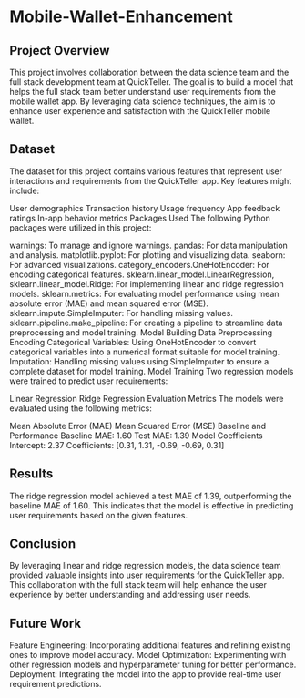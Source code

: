 # Mobile-Wallet-Enhancement

## Project Overview
This project involves collaboration between the data science team and the full stack development team at QuickTeller. The goal is to build a model that helps the full stack team better understand user requirements from the mobile wallet app. By leveraging data science techniques, the aim is to enhance user experience and satisfaction with the QuickTeller mobile wallet.

## Dataset
The dataset for this project contains various features that represent user interactions and requirements from the QuickTeller app. Key features might include:

User demographics
Transaction history
Usage frequency
App feedback ratings
In-app behavior metrics
Packages Used
The following Python packages were utilized in this project:

warnings: To manage and ignore warnings.
pandas: For data manipulation and analysis.
matplotlib.pyplot: For plotting and visualizing data.
seaborn: For advanced visualizations.
category_encoders.OneHotEncoder: For encoding categorical features.
sklearn.linear_model.LinearRegression, sklearn.linear_model.Ridge: For implementing linear and ridge regression models.
sklearn.metrics: For evaluating model performance using mean absolute error (MAE) and mean squared error (MSE).
sklearn.impute.SimpleImputer: For handling missing values.
sklearn.pipeline.make_pipeline: For creating a pipeline to streamline data preprocessing and model training.
Model Building
Data Preprocessing
Encoding Categorical Variables: Using OneHotEncoder to convert categorical variables into a numerical format suitable for model training.
Imputation: Handling missing values using SimpleImputer to ensure a complete dataset for model training.
Model Training
Two regression models were trained to predict user requirements:

Linear Regression
Ridge Regression
Evaluation Metrics
The models were evaluated using the following metrics:

Mean Absolute Error (MAE)
Mean Squared Error (MSE)
Baseline and Performance
Baseline MAE: 1.60
Test MAE: 1.39
Model Coefficients
Intercept: 2.37
Coefficients: [0.31, 1.31, -0.69, -0.69, 0.31]

## Results
The ridge regression model achieved a test MAE of 1.39, outperforming the baseline MAE of 1.60. This indicates that the model is effective in predicting user requirements based on the given features.

## Conclusion
By leveraging linear and ridge regression models, the data science team provided valuable insights into user requirements for the QuickTeller app. This collaboration with the full stack team will help enhance the user experience by better understanding and addressing user needs.

## Future Work
Feature Engineering: Incorporating additional features and refining existing ones to improve model accuracy.
Model Optimization: Experimenting with other regression models and hyperparameter tuning for better performance.
Deployment: Integrating the model into the app to provide real-time user requirement predictions.
